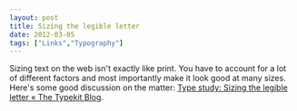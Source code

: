 ```yaml
---
layout: post
title: Sizing the legible letter
date: 2012-03-05
tags: ["Links","Typography"]
---
```


Sizing text on the web isn't exactly like print. You have to account for a lot of different factors and most importantly make it look good at many sizes. Here's some good discussion on the matter: [Type study: Sizing the legible letter « The Typekit Blog](http://blog.typekit.com/2011/11/09/type-study-sizing-the-legible-letter/#comment-6308).